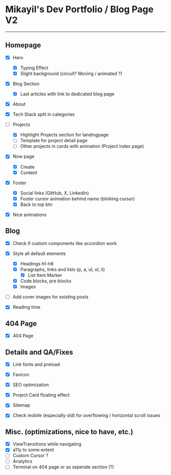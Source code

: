 # Mikayil's Dev Portfolio / Blog Page V2
---
## Homepage
- [x] Hero
	- [x] Typing Effect
	- [x] Slight background (circuit? Moving / animated ?)

- [x] Blog Section
	- [x] Last articles with link to dedicated blog page

- [x] About

- [x] Tech Stack split in categories
	
- [ ] Projects
	- [x] Highlight Projects section for landingpage
	- [ ] Template for project detail page
	- [ ] Other projects in cards with animation (Project index page)

- [x] Now page
	- [x] Create
	- [x] Content

- [x] Footer
	- [x] Social links (GitHub, X, LinkedIn)
	- [x] Footer cursor animation behind name (blinking cursor)
	- [x] Back to top btn

- [x] Nice animations


## Blog
- [x] Check if custom components like accordion work

- [x] Style all default elements
	- [x] Headings h1-h6
	- [x] Paragraphs, links and lists (p, a, ul, ol, li)
		- [x] List Item Marker
	- [x] Code blocks, pre blocks
	- [x] Images

- [ ] Add cover images for existing posts

- [x] Reading time


## 404 Page
- [x] 404 Page


## Details and QA/Fixes
- [x] Link fonts and preload
- [x] Favicon
- [x] SEO optimization
- [x] Project Card floating effect
- [x] Sitemap
- [x] Check mobile (especially old) for overflowing / horizontal scroll issues


## Misc. (optimizations, nice to have, etc.)
- [x] ViewTransitions while navigating
- [x] a11y to some extent
- [ ] Custom Cursor ?
- [ ] Analytics
- [ ] Terminal on 404 page or as seperate section (?)
